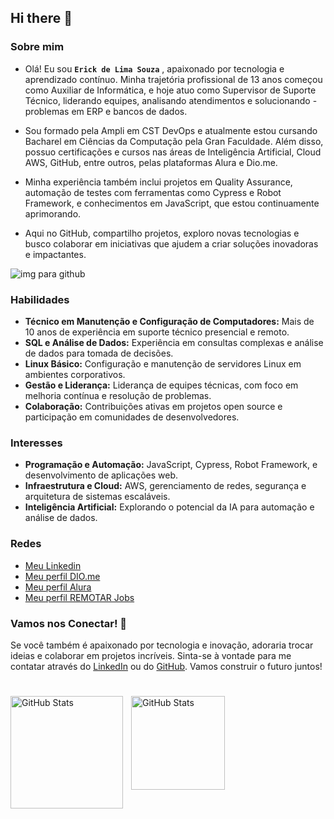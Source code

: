 ## Hi there 👋

<!--
**Erick-Lim-Souza/Erick-Lim-Souza** is a ✨ _special_ ✨ repository because its `README.md` (this file) appears on your GitHub profile.

Here are some ideas to get you started:

- 🔭 I’m currently working on ...
- 🌱 I’m currently learning ...
- 👯 I’m looking to collaborate on ...
- 🤔 I’m looking for help with ...
- 💬 Ask me about ...
- 📫 How to reach me: ...
- 😄 Pronouns: ...
- ⚡ Fun fact: ...
-->


### Sobre mim

- Olá! Eu sou **`Erick de Lima Souza`** , apaixonado por tecnologia e aprendizado contínuo. Minha trajetória profissional de 13 anos começou como Auxiliar de Informática, e hoje atuo como Supervisor de Suporte Técnico, liderando equipes, analisando atendimentos e solucionando - problemas em ERP e bancos de dados.

- Sou formado pela Ampli em CST DevOps e atualmente estou cursando Bacharel em Ciências da Computação pela Gran Faculdade. Além disso, possuo certificações e cursos nas áreas de Inteligência Artificial, Cloud AWS, GitHub, entre outros, pelas plataformas Alura e Dio.me.

- Minha experiência também inclui projetos em Quality Assurance, automação de testes com ferramentas como Cypress e Robot Framework, e conhecimentos em JavaScript, que estou continuamente aprimorando.

- Aqui no GitHub, compartilho projetos, exploro novas tecnologias e busco colaborar em iniciativas que ajudem a criar soluções inovadoras e impactantes.

![img para github](https://github.com/user-attachments/assets/bc44cc9b-2bf8-4fc8-99db-fad74827394f)

### Habilidades

- **Técnico em Manutenção e Configuração de Computadores:** Mais de 10 anos de experiência em suporte técnico presencial e remoto.
- **SQL e Análise de Dados:** Experiência em consultas complexas e análise de dados para tomada de decisões.
- **Linux Básico:** Configuração e manutenção de servidores Linux em ambientes corporativos.
- **Gestão e Liderança:** Liderança de equipes técnicas, com foco em melhoria contínua e resolução de problemas.
- **Colaboração:** Contribuições ativas em projetos open source e participação em comunidades de desenvolvedores.

### Interesses

- **Programação e Automação:** JavaScript, Cypress, Robot Framework, e desenvolvimento de aplicações web.
- **Infraestrutura e Cloud:** AWS, gerenciamento de redes, segurança e arquitetura de sistemas escaláveis.
- **Inteligência Artificial:** Explorando o potencial da IA para automação e análise de dados.


### Redes

- [Meu Linkedin](https://www.linkedin.com/in/erick-souza-70404686/ "Meu LinKedin")
- [Meu perfil DIO.me](https://www.dio.me/users/erickdelimasouza "Meu perfil DIO.me")
- [Meu perfil Alura](https://cursos.alura.com.br/user/erickdelimasouza)
- [Meu perfil REMOTAR Jobs](https://remotar.com.br/user-profile/ericksouza)

### Vamos nos Conectar! 🚀

Se você também é apaixonado por tecnologia e inovação, adoraria trocar ideias e colaborar em projetos incríveis. Sinta-se à vontade para me contatar através do [LinkedIn](https://www.linkedin.com/in/erick-souza-70404686/) ou do [GitHub](https://github.com/Erick-Lim-Souza). Vamos construir o futuro juntos!

#

<p>
<img
   align="left"
   alt="GitHub Stats"
   height="180"
   style="padding-right: 10px;"
   src="https://github-readme-stats.vercel.app/api?username=Erick-Lim-Souza&show_icons=true&theme=chartreuse-dark&include_all_commits=true&locale=pt-br"
   />
  <p>
<img
   align="left"
   alt="GitHub Stats"
   height="150"
   style="padding-right: 10px;"
   src="https://github-readme-stats.vercel.app/api/top-langs/?username=Erick-Lim-Souza&&theme=chartreuse-dark&layout=compact&custom_title=Tecnologias&langs_count=9"
   />

